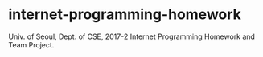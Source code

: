 # internet-programming-homework
Univ. of Seoul, Dept. of CSE, 2017-2 Internet Programming Homework and Team Project.

